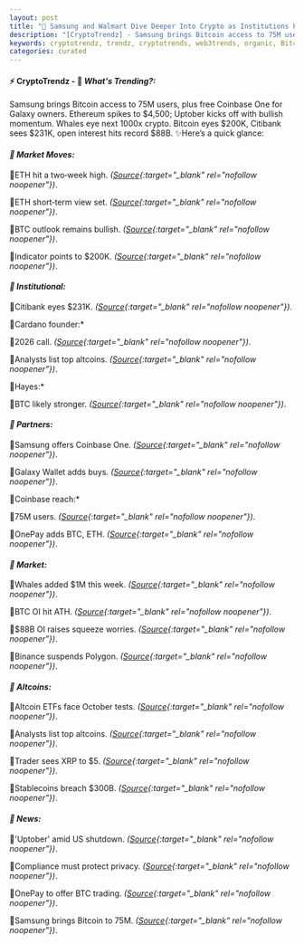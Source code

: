 ```yaml
---
layout: post
title: "🌌 Samsung and Walmart Dive Deeper Into Crypto as Institutions Predict Bitcoin Surge"
description: "[CryptoTrendz] - Samsung brings Bitcoin access to 75M users, plus free Coinbase One for Galaxy owners. Ethereum spikes to $4,500; Uptober kicks off with bullish momentum. Whales eye next 1000x crypto. Bitcoin eyes $200K, Citibank sees $231K, open interest hits record $88B."
keywords: cryptotrendz, trendz, cryptotrends, web3trends, organic, Bitcoin, SEC, trading, Brazil, crypto, market, France, listing, bank, Altcoins, growth, JPMorgan
categories: curated
---
```


#### ⚡ CryptoTrendz - 📌 *What's Trending?:*

Samsung brings Bitcoin access to 75M users, plus free Coinbase One for Galaxy owners. Ethereum spikes to $4,500; Uptober kicks off with bullish momentum. Whales eye next 1000x crypto. Bitcoin eyes $200K, Citibank sees $231K, open interest hits record $88B. ✨Here’s a quick glance:


#### *🔖 Market Moves:*  

🔹ETH hit a two‑week high. *([Source](https://s.avyag.com/zz1a){:target="_blank" rel="nofollow noopener"})*.  

🔹ETH short‑term view set. *([Source](https://s.avyag.com/75in){:target="_blank" rel="nofollow noopener"})*.  

🔹BTC outlook remains bullish. *([Source](https://s.avyag.com/fkms){:target="_blank" rel="nofollow noopener"})*.  

🔹Indicator points to $200K. *([Source](https://s.avyag.com/k8n7){:target="_blank" rel="nofollow noopener"})*.  

#### *🔖 Institutional:*  

🔹Citibank eyes $231K. *([Source](https://s.avyag.com/yx2v){:target="_blank" rel="nofollow noopener"})*.  

🔹Cardano founder:*  

🔹2026 call. *([Source](https://s.avyag.com/zk7e){:target="_blank" rel="nofollow noopener"})*.  

🔹Analysts list top altcoins. *([Source](https://s.avyag.com/vfce){:target="_blank" rel="nofollow noopener"})*.  

🔹Hayes:*  

🔹BTC likely stronger. *([Source](https://s.avyag.com/1o6h){:target="_blank" rel="nofollow noopener"})*.  

#### *🔖 Partners:*  

🔹Samsung offers Coinbase One. *([Source](https://s.avyag.com/3u81){:target="_blank" rel="nofollow noopener"})*.  

🔹Galaxy Wallet adds buys. *([Source](https://s.avyag.com/yybp){:target="_blank" rel="nofollow noopener"})*.  

🔹Coinbase reach:*  

🔹75M users. *([Source](https://s.avyag.com/bl8i){:target="_blank" rel="nofollow noopener"})*.  

🔹OnePay adds BTC, ETH. *([Source](https://s.avyag.com/fkoe){:target="_blank" rel="nofollow noopener"})*.  

#### *🔖 Market:*  

🔹Whales added $1M this week. *([Source](https://s.avyag.com/k03r){:target="_blank" rel="nofollow noopener"})*.  

🔹BTC OI hit ATH. *([Source](https://s.avyag.com/cp15){:target="_blank" rel="nofollow noopener"})*.  

🔹$88B OI raises squeeze worries. *([Source](https://s.avyag.com/aa17){:target="_blank" rel="nofollow noopener"})*.  

🔹Binance suspends Polygon. *([Source](https://s.avyag.com/b5zj){:target="_blank" rel="nofollow noopener"})*.  

#### *🔖 Altcoins:*  

🔹Altcoin ETFs face October tests. *([Source](https://s.avyag.com/2us7){:target="_blank" rel="nofollow noopener"})*.  

🔹Analysts list top altcoins. *([Source](https://s.avyag.com/vfce){:target="_blank" rel="nofollow noopener"})*.  

🔹Trader sees XRP to $5. *([Source](https://s.avyag.com/6cve){:target="_blank" rel="nofollow noopener"})*.  

🔹Stablecoins breach $300B. *([Source](https://s.avyag.com/req2){:target="_blank" rel="nofollow noopener"})*.  

#### *🔖 News:*  

🔹'Uptober' amid US shutdown. *([Source](https://s.avyag.com/cx98){:target="_blank" rel="nofollow noopener"})*.  

🔹Compliance must protect privacy. *([Source](https://s.avyag.com/rae6){:target="_blank" rel="nofollow noopener"})*.  

🔹OnePay to offer BTC trading. *([Source](https://s.avyag.com/92a1){:target="_blank" rel="nofollow noopener"})*.  

🔹Samsung brings Bitcoin to 75M. *([Source](https://s.avyag.com/bl8i){:target="_blank" rel="nofollow noopener"})*.
